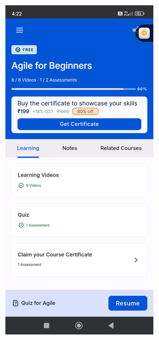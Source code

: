 <img src="https://github.com/Kanmaniramanathan/5014635_Kanmani-Ramanathan/blob/main/SDLC/1753420509126.jpg" alt="image">